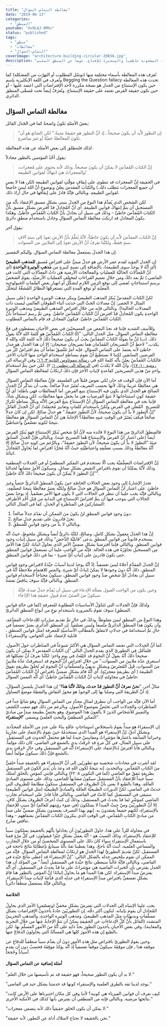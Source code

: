 ```yaml
---
title: "مغالطة التماس السؤال"
date: "2019-06-13"
categories:
  - "المنطق"
youtube: "Xv9LAJ-0MXc"
status: "published"
tags:
  - "منطق"
  - "مغالطات"
  - "التماس-السؤال"
coverImage: "architecture-building-circular-39656.jpg"
description: "إن هذه المغالطة هي صيغةٌ عاطفية من مغالطة التماس السؤال، الفارق هو أنَّه يتم استخدام اللغة المشحونة عاطفياً والمتحيزة للإقناع، عوضاً عن المنطق السليم."
---
```


تُعرَف هذه المغالطة بأسماء مختلفة منها (توسّل المطلوب أو التهرّب من المشكلة) كما وتُعرف في اللغة الإنكليزية بإسم Begging the Question fallacy تحدث هذه المغالطة حين يكون الإستنتاج من الجدل هو نسخة مكررة لأحد الإفتراضات التي اعتمد عليها - أو حين تكون حقيقة الفرض تعتمد على حقيقة الإستنتاج. وتُعرَفْ إيضاً تحت مُسمَّى المنطق الدائري.

## **مغالطة التماس السؤال**

بعضُ الأمثلةِ تكونُ واضحةً كما في الجَدَل القائل:

> ”إن التطورَ لاَّبد أن يكونَ صحيحاً ـ إذ أنَّ التطورَ هو حقيقةٌ مثبتةٌ.“ لكن الشائع هو أن تكونَ المغالطةُ خفيّةً أو غيرَ مباشرةٍ.

لذلك فلننطلق إلى بعضِ الأمثلة عن هذه المغالطة.

يقول أحَّدُ المؤمنين بالتطور مجادلاً:

> إنَّ الكتابَ المُقدَّسَ لا يمكنُ أن يكونَ صحيحاً، وذلك لأنه يحتوي على مُعجزات، والمعجزاتُ هيَ انتهاكٌ لقوانينِ الطبيعة!

في الحقيقة إنَّ المعجزاتَ قد تنطوي على إيقافٍ مؤقَّتٍ لقوانينِ الطبيعة (لكن هذا لا يعني أن جميع المعجزات تتطلب ذلك.) والكتابَ المقدسَ يعلنُ وبوضوحٍ أنَّ اللهَ ليسَ خاضعاً لقوانينِ الطبيعةِ. وبالتالي فإنَّهُ قادرٌ على إيقافها في حال أرادَ ذلك.

لكن الشخص الذي يُقدِّمُ هذا النوعَ من الجدلَ يتبنى بشكلٍ مسبق الإعتقادَ بأنَّه منَ المستحيلِ أن يتمَّ إنتهاكُ قوانينِ الطبيعةِ. أي أنَّ المُجادِلَ قدْ افترضَ بشكلٍ مسبق بأنَّ الكتابَ المُقدَّسَ خاطئٌ - وذلكَ في سبيلِ أن يجادلَ بأنَّ الكتابَ المُقدَّسِ خاطئٌ. وهكذا يكونُ المجادل قد ارتكبَ مغالطةَ التماسِ السؤالِ وجادل باستخدام منطقٍ دائريّ.

يقول آخر:

> إنَّ الكتابَ المقدَّسَ لاَّبد أن يكونَ خاطئاً، لأنَّهُ يُعلَّمُ بأنَّ الأرضَ تعودُ إلى ستةِ آلافِ سنةٍ فقطْ، ولكنَّنا نعرفُ أنَّ الأرضَ تعودُ إلى الملايينِ من السنوات.

إن هذا الجدلَ يستعملُ مغالطةَ التماسِ السؤالِ. وإليكَم التفسير.

إن الجدل المؤيد لقدم عمر الأرض هو جدلٌ مبنيٌّ على افتراضٍ مُسبق **للمذهبِ الطبيعيّ** (أي أنَّهُ لا يوجدُ سوى الطبيعة)، بالإضافةِ إلى نسبةٍ كبيرةٍ من **مذهبِ الوتيرةِ الواحدةِ** (أي أنَّ المُعدَّلاتَ الحاليَّةَ للعملياتِ والمعالجات الأرضية هي ذاتُ المعدَّلاتِ التي كانت في الماضي.) ثمَّ بعد ذلكَ ومن خلالِ تعميمِ القراءاتِ لمختلفِ العملياتِ الأرضيَّةِ، يقومُ الشخصُ برسمِ استنتاجاتٍ تُفضي إلى توقعِ الزمنِ اللازمِ لتشكُّلِ أو انهيار بعضِ السِّماتِ الجيولوجية المعيّنةِ أو توقعِ المدةِ التي تستغرقُهَا النظائرُ المُشعَّةُ لتتحلّلَ.

لكنَّ الكتابَ المقدسَّ يُنكرُ المذهبَ الطبيعيَّ وينكر مذهبَ الوتيرةِ الواحدةِ (على سبيلِ المثال لا الحصر: إنَّ معدلاتَ الحتِّ التي حدثت أثناء الطوفان العالمي ليست ذات المعدلات الحالية!). وبالتالي فإنه من خلالِ افتراضِ المذهبِ الطبيعيّ ومذهبِ الوتيرةِ الواحدةِ يكون المُجادِلُ قدْ افترضَ أنَّ الكتابَ المُقدَّسَ خاطئٌ. ومن ثمَّ رسمَ استنتاجاً بأنَّ الكتابَ المُقدَّسَ خاطئٌ. فيكونُ المجادل قد قام بالتماس المطلوب.

وللأسف الشديد فإننا قد نجدُ البعض من المسيحيّينَ في بعضِ الأحيانِ يسقطون في فخّ مغالطةِ التماسِ السؤال. مثل الجدل التالي: ”(أ) الكتابُ المُقدَّسُ هو كلمةُ اللهِ لأنَّهُ يقولُ ذلكَ. (ب) إنَّ ما يقولُهُ الكتابُ المقدَّسُ يجبُ أن يكونَ صحيحاً ذلكَ لأنه كلمة الله والله لا يكذب.“ لاحظ أنَّ التصريحان المُقدَّمان هما تصريحان صحيحان؛ إلا أن هذا الجدل هو جدل خاطئ لأنه يعتمدُ على التماسِ السؤالِ. فإنه أمرٌ مُتَّسِقُ تماماً أن يتمَ افتراضُ كلٍّ من الفرضين السابقين لكننا لا نستطيعُ أنْ نقومَ ببساطةٍ استخدامَ الواحدِ منها لاثباتِ الآخرَ. فالكتابُ المُقدَّسُ يعلنُ بأنَّه كلمةُ اللهِ في [رسالة تيموثاوس الثانية ٣: ١٦؛](https://biblia.com/books/ar-vandyke/2Ti3.16) وفي الرسالة الى [رومية ١٠: ١٧](https://biblia.com/books/ar-vandyke/rom10.17))، وأنَّ الله لا يَكذبُ (في [الرسالة إلى تيطس ١:](https://biblia.com/books/ar-vandyke/tit1.2) ٢). لكن حينَ يتمُّ استخدامُ واحدٍ منْ هذين التصريحين كقاعدةٍ لإثباتِ الآخرَ فإن ذلكَ ارتكابٌ لمغالطةِ التماسِ السؤالِ.

أما الآن فإن الوقت قد حان لكي نغوصَ قليلاً في الفلسفةِ. فإنَّ مغالطةَ التماسِ السؤالِ هي مغالطةٌ غريبةٌ وذلكَ لأنها بحسب التعريف تُعتَبرُ جدلاً صالحاً. يجب أن نتذكَّر أنَّ الجدل الصالح هو الجدل الذي يكون فيه الإستنتاج يتبع الفرض. أما المغالطات فهي باطلة؛ أي أنَّ حقيقةَ كونِ استنتاجاتها لا تتبعُ الفرضيات هيَ ما يجعلُ منها مغالطات. لكن وبشكلٍ شاذٍّ، فإننا نجد في مغالطةِ التماسِ السؤالِ أنَّ الإستنتاجَ يتبعُ الفرضَ (لأنَّه وبكلِّ بساطةٍ تَكرارٌ للتصريحِ  المُعلَنِ في الفرضِ ولكنْ باستخدامِ كلماتٍ وتعابيرَ مُختفلة). أي أنَّ الجدلَ القائلَ ”إنَّ التطورَ لا بدَّ أن يكونَ صحيحاً، لأنَّ التطورَ حقيقةٌ.“ هو جدلٌ صالحٌ. لكن إن كانَ جدلاً صالحاً فيكفَ يُعتَبَرُ في الوقتِ عينِهِ مغالطةً؟ الإجابةُ هيَ أنَّ التماسَ السؤالِ هوَ مغالطةٌ نتيجةً لكونِهِ تعسّفيٌّ واعتباطيٌّ.

فالمنطقُ الدائريّ من هذا النوعِ لا فائدة منه لأنَّ أيَّ شخصٍ يُنكِرُ الإستنتاجَ فهوَ يُنكِرُ الفرضَ أيضاً (على اعتبارِ أنَّ الفرضَ والإستنتاجَ هُما التصريح عينه). وبالتالي فإنَّ الجدلَ السابقَ عينَهُ ”التطورُ لا بدَّ أن يكونَ صحيحاً، لأن التطورَ حقيقةٌ“، وبالرَّغمِ من كونِهِ جدلٌ صالحٌ إلا أنَّهُ مغالطةٌ وذلكَ بسببِ تعسُّفِهِ واعتباطيَّتِهِ حيثُ أنَّهُ مُجَرَّدُ افتراضٍ لما يُحاوِلُ المُجادِلُ اثباتَهُ.

إنَّ الإفتراضاتَ التعسُّفيَّةَ يجب ألّا تستخدمَ في التفكيرِ المنطقيِّ أو في الجدلات المنطقية وذلك لأنَّهُ يمكِنُنَا أن نقومَ بافتراضِ النقيضِ بشكلٍ مماثلٍ. وسيكونُ الأمرُ مشابهاً لجدالنا ”إنَّ التطورَ لا يُمكنُ أن يكونَ صحيحاً ذلكَ لأنَّهُ خاطئٌ“.

تجدرُ الإشارةُ إلى وجودِ بعضِ الحالاتِ الخاصّةِ حينَ يكونُ المنطقُ الدائريُّ حتمياً وغيرَ خاطئٍ. على اعتبار أنَّ التماسَ السؤالِ هو جدلٌ صالحٌ ولكنَّه يعتبرُ مغالطةً نتيجةً لتعسُّفِهِ،  وبالتالي فإنَّه يجب علينا أن ننظر في الحالات التي لا يكون فيها الأمر تعسّفياً. إذ يوجدُ بعضُ الحالاتِ التي يتوجب فيها أن يتمَّ افتراضُ الإستنتاجِ في البدايةِ من قِبَلِ أحَّدِ الأطرافِ المشاركينَ في المناظرةِ أو الجدلِ. كما في المثال التالي:

1. دونَ وجودِ قوانينِ المنطقِ لنْ يكونَ منَ الممكنِ أن نقدّمَ جدلاً صالحاً.
2. نحنُ قادرونَ على تقديمِ جدلٍ صالحٍ.
3. وبالتالي لا بدَّ من وجودِ قوانينٍ للمنطقِ.

إنَّ هذا الجدَلَ معقولٌ بشكلٍ كاملٍ، وصالحٌ، لكنَّهُ دائريٌّ أيضاً وبشكلٍ ملحوظٍ، حيثُ أنَّه يستخدم قانوناً من قوانينِ المنطقِ يدعى ”قابليَّةَ الدَّحضِ“ وذلك في سبيل إثبات وجود قوانينِ المنطقِ. وبالتالي فإننا افترضنا بشكلٍ ضمنيٍّ الأمرِ الذي نحاولُ اثباتهُ. لكنَّ هذا الأمرَ مِن المستحيلِ تجاوُزَهُ في هذه الحالة. فإنَّه من الواجبِ علينا أن نستعملَ قوانينَ المنطقِ حتى نكونَ قادرينَ على إثباتِ أيِّ شيءٍ - بما في ذلكَ قوانينَ المنطقِ.

إنَّ الجدلَ المقدَّمَ أعلاهُ ليسَ تعسفياً. إذْ أنَّهُ يوجدُ لدينا أسبابٌ جيِّدَةٌ لافتراضِ وجودِ قوانينِ المنطق، ذلكَ أنَّهُ دونَ وجودها لا يمكنٌ إثباتٌ أيِّ شيءٍ. والمثيرِ للاهتمامِ ملاحظةُ أنَّهُ في سبيلِ أن يجادلَ أيُّ شخصٍ ضدَّ وجودِ قوانينِ المنطقِ، سيكونُ محتاجاً لاستخدامِ قوانينِ المنطقِ. وبالتالي فإنَّهُ سوفَ يناقضُ نفسَهُ.

> وحين يكون من الواجب القبول بصحَّة الإدعاء في سبيلِ أن يُقدَّمَ جدلٌ ضدهُ، فإنَّهُ سيكونُ منَ العبثيّ عدمُ قبولِ حقيقةِ هذا الإدّعاء.

ولذلكَ فإنَّ الجدلات التي تَتَناوَلُ الأساسياتَ المطلوبةَ للمعرفةِ (كما في حالةِ قوانينِ المنطقِ) سوفَ تقومُ بالضرورةِ باستخدامِ نوعٍ من أنواعِ المنطقِ الدائريّ.

وهذا النوعُ من المنطقِ ليسَ مغلوطاً، وذلكَ في حالِ تمَّ تقديم مبرّراتٍ للإدعاءاتِ المقدَّمَةِ، وأن يكونَ هذا المنطقُ الدائريُّ متّسقاً وليس تعسّفياً. إن المنطق الدائري يعتبرُ تعسفياً في حالِ تمَّ استخدامَهُ في جدلاتٍ لاتتعلقُ بالمطالبِ الأساسيَّةِ للمعرفة (مثلَ قوانين المنطقِ ، قابلية لإعتماد على الحواس، والإستقراء.)

كما أنَّ الجدلات التي تعتمد التماس السؤال هي الأكثرُ شيوعاً في المناظراتِ حولَ الأصولِ. فلنتأمّل في التطوريّ الذي يقدم الجدلَ التالي ”إن الكتابَ المقدس لا يمكن أن يكونَ صحيحاً ذلكَ أنَّهُ يقولُ أنَّ النجومَ قد خُلِقَتْ في يومٍ واحدٍ؛ لكنَّنا نعرفُ أنَّ تشكلها قد استغرق عدّة ملايينَ من السنوات.“ من خلالِ افتراضِ أنَّ النجومَ قد استغرقتْ عدَّةَ ملايينْ منَ السنواتِ، قَبِلَ المُعتَرِضُ وبشكلٍ بديهيٍّ وكمسلّماتٍ أنَّ النجومَ لم تُخلَقْ بطريقةٍ تفوقُ الطبيعةَ ( أي بطريقةٍ معجزيّةٍ). أي أنَّهُ قامَ بشكلٍ ضمنيٍّ بافتراضِ أنَّ الكتابَ المُقدَّسَ خاطئٌ في محاولتهِ لإثباتِ أنَّ الكتابَ المُقدَّسَ خاطئٌ؛ أي أنَّه التمسَ السؤال.

مثالٌ آخر، ”**نحنُ نعرفُ أنَّ التطورَ قدْ حدثَ، وذلكَ لأنَّنا هنا!**“ إن هذا الجدلَ يلتمسُ السؤالَ، إذ أنَّ الطريقةَ التي وصلنا بها إلى الوجودُ هوَ محورُ النقاشِ والنقطةُ موضعُ التساؤلِ.

أما الآن فإنَّه من الواجب أن نتطرق لمثالٍ محدَّدٍ من التماسِ السؤالِ وهوَ شائعٌ جداً في المناظراتِ والجدلات التي تختَصُّ بموضوع الأصولِ، وبالرغم من ذلك فهو صعب الكشفِ والتمييزِ للأشخاصِ الذينَ لا يألفونَ هذا الموضوع. وهو يختصُّ بطبيعةِ مبدأٍ من مبادئِ التفكيرِ المنطقيّ والبحثِ العلميّ ويسمى ”**_الإستقراء_**“.

إن الإستقراءَ هوَ مبدأٌ يقومُ باستخلاصِ استنتاجاتٍ عامَّةٍ بناءً على عددٍ من الأمثلةِ المحدَّدةِ. وبشكلٍ أدقّ، إنَّ الإستقراءَ هو المبدأُ الذي نستخدمُهُ حينَ نقومُ بالإعتمادِ على تجارِبِنا وخبراتنا السابقة باعتبارها مؤشراتٌ ومقاييسٌ جيدةٌ لما هوَ محتملُ الحدوثِ في المستقبل. على سبيل المثال، في كلِّ مرةٍ قد حُرِقَتُ يديِ بالشمعِ في الماضي، كان ذلك مؤلماً. وبالتالي فأنا أفترضُ (بالإعتماد على الإستقراء) أنَّه في المستقبلِ وفي حالِ حُرِقَتٍ يدي بالشمعِ فإنَّ ذلكَ سيكونُ مؤلماً أيضاً.

لقد أشرت في محادثات شخصية مع تطوريّين إلى أنَّ الإستقراءَ هو بالحقيقةِ مبدأُ خلقيٌّ منَ الكتابِ المُقدَّسِ. وبالتحديدِ، إنه نتيجةٌ لكون اللهِ قد وعدَ بأن يُديرَ الكونَ في المستقبلِ بطريقةٍ تتفقُ مع الماضي (كما في التكوين ٨: ٢٢) وبالتالي فإنني كمؤمنٍ بالخلق أمتلكُ سبباً جيداً للإعتقادِ بأنَّ المستقبلَ سيكونُ مشابهاً للماضي، وذلك على مستوى المبادئِ العامَّةِ. وهذا بالطبع لا يعني بأنَّ الظروفَ في المستقبلِ ستكونُ مطابقةً للظروفِ التي حدثتْ في الماضي، لكنَّ الدوراتَ الطبيعيَّةَ العامَّةَ والمبادئَ الطبيعيَّة (مثل قوانينِ الطبيعةِ) ستبقى في المستقبلِ كما كانتْ في الماضي. وبالتالي فأنا قادرُ على استخدامِ تجاربِ الماضي كمؤشّرٍ لما قدْ يحدثُ في المستقبل، وذلكْ إن كنتُ أعرفْ الظروفَ بشكل كافٍ. إلا أنَّ التطوريّينَ ومنْ حيثُ المبدأ لا يمتلكونَ (في ضوء رؤيتهم للعالم) أيَّ سببٍ للإعتقادِ بالإستقراءِ، لكنهم جميعاً يعتقدونَ به. إنهم بهذا التصرف يعتمدون بشكلٍ ضمنيٍّ على مبدأٍ من مبادئِ الكتابِ المُقدَّسِ، في الوقتِ الذي ينكرونَ الكتابَ المقدَّسَ بشفاهِهم - وهذا تناقض صارخ.

في محاولة للردِّ على هذا، حاولَ التطوريّونَ أن يجادلوا بأنَّهم بالحقيقةِ يمتلكونَ سبباً للإعتقادِ بالإستقراءِ. وذلكَ السببُ هو - أنَّهُ يعملُ بشكلٍ جيّدٍ! فيقولون: في كلِّ مرّةٍ قمنا باستعمالِ الإستقراءِ سواءَ كانَ ذلكَ على المستوى الشخصيّ أو من خلالِ التجاربِ والمساعي العلمية، أثبتَ أنَّهُ ناجحٌ. وهذا يعطينا ثقةً بأنَّهُ سيتابعُ بإعطائِنَا نتائجَ ناجحة في المستقبل. لكنَّ تقديمَ التطوريَّ لهذا الجدلِ هو ارتكابٌ لمغالطةِ التماسِ السؤالِ. فإنَّه من الممكن ان نقوم بتلخيص جدله بالشكل التالي: ”إنَّ الإستقراءَ قد أعطى نتائجَ جيّدة في الماضي، وبالتالي فإنَّهُ غالباً سيعطي نتائجَ جيِّدةَ في المستقبلِ أيضاً.“ من المؤكد أن هذا الجدل يفترض بأن الخبرات الماضية هي مؤشراتٌ على ما قدْ يحدثُ في المستقبلِ. أي أنَّه يفترضُ مبدأَ الإستقراءِ. لكن هذا المبدأُ هو ما يحاولُ إثباتَهُ! إنَّ المؤمن بالتطور هنا قامً بشكلٍ تعسفيٍّ بافتراضِ مبدأِ الإستقراءِ في جدلِه الذي قدَّمَهُ لإثبات مبدأ الإستقراء. وبالتالي فإنَّهُ يستعملُ منطقاً دائرياً.

#### الخلاصة

يجب علينا الإنتباه إلى الجدلات التي تفترضُ بشكلٍ مخفيٍّ (وتعسّفيٍ) الأمرَ الذي يحاولُ المُجادل أن يقومَ بإثباته. لنكون أكثر دقّة، إن التطوريّينَ عادةً يأخذونَ الإفتراضات بشكلِ مسلّماتٍ وبديهيّاتٍ مثلَ المذهبِ الطبيعيّ، ومذهبِ الوتيرة الواحدةِ، والمذهبِ التجريبيّ المتشدد (القائل بأنَّ كلَّ الإدعاءاتِ عن الحقيقةِ يمكنُ أن تتمَّ الإجابةُ عنها من خلالِ التجربةِ والمعاينة)، وفي بعضِ الأحيانِ يأخذونَ التطورَ بحدِّ ذاتِهِ على أنَّهُ منَ الأمورِ المسلّمِ بها. لكن بالطبع إن هذه الأمورَ كلها هي المسألةُ التي يحاولونَ الدفاعَ عنها.

وحين يقومُ التطوريّ بافتراضِ مثلِ هذهِ الأمورِ دونَ أن يقدِّمَ سبباً منطقياً للدفاعِ عن موقفه هذا ـ فإن موقِفَهُ سيكونُ موقفاً تعسفياً إذ أنَّه يؤكدُ موقِفَهُ فحسبْ دون أن يقدم أسباباً وحُججاً.


#### أمثلة إضافية عن التماس السؤال

”لا بد أن يكون التطور صحيحاً، فهو حقيقة قد تم تأسيسها من خلال العلم.“

”يوجد لدينا ثقة بالطرق العلمية والإستقراء كونها قد خدمتنا بشكل جيد في الماضي.“

”كيف نعرف أن قوانين الفيزياء هي كونية؟ لأننا وفي كل مكان اختبرناها على الأرض كانت نتائجها مرضية. وبالتالي فإنه من المنطقي أن نفترض بأنها كذلك في الأمكنة الأُخرى.“

”لا يمكن أن يكون الخلق حقيقياً ذلك لأنه يتضمن معجزات.“

”نحن بالحقيقة لا نحتاج لامتلاك أدلة عن التطور، لأنه حقيقة.“

